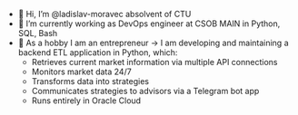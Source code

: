 - 👋 Hi, I’m @ladislav-moravec absolvent of CTU
- 💾 I’m currently working as DevOps engineer at CSOB MAIN in Python, SQL, Bash
- 🌱 As a hobby I am an entrepreneur -> I am developing and maintaining a backend ETL application in Python, which:
  - Retrieves current market information via multiple API connections
  - Monitors market data 24/7
  - Transforms data into strategies
  - Communicates strategies to advisors via a Telegram bot app
  - Runs entirely in Oracle Cloud

